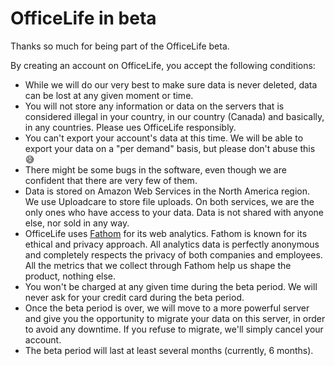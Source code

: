 # OfficeLife in beta

Thanks so much for being part of the OfficeLife beta.

By creating an account on OfficeLife, you accept the following conditions:

- While we will do our very best to make sure data is never deleted, data can be lost at any given moment or time.
- You will not store any information or data on the servers that is considered illegal in your country, in our country (Canada) and basically, in any countries. Please ues OfficeLife responsibly.
- You can't export your account's data at this time. We will be able to export your data on a "per demand" basis, but please don't abuse this 😅
- There might be some bugs in the software, even though we are confident that there are very few of them.
- Data is stored on Amazon Web Services in the North America region. We use Uploadcare to store file uploads. On both services, we are the only ones who have access to your data. Data is not shared with anyone else, nor sold in any way.
- OfficeLife uses [Fathom](https://usefathom.com/) for its web analytics. Fathom is known for its ethical and privacy approach. All analytics data is perfectly anonymous and completely respects the privacy of both companies and employees. All the metrics that we collect through Fathom help us shape the product, nothing else.
- You won't be charged at any given time during the beta period. We will never ask for your credit card during the beta period.
- Once the beta period is over, we will move to a more powerful server and give you the opportunity to migrate your data on this server, in order to avoid any downtime. If you refuse to migrate, we'll simply cancel your account.
- The beta period will last at least several months (currently, 6 months).

